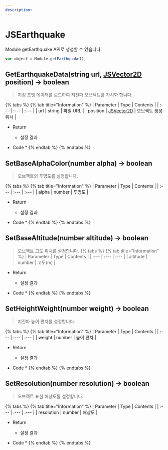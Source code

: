 ```yaml
---
description: 
---
```


# JSEarthquake

Module getEarthquake API로 생성할 수 있습니다.

```javascript
var object = Module.getEarthquake();
```

## GetEarthquakeData\(string url, [JSVector2D](../core/jsvector2d.md) position\) → boolean

> 지정 포맷 데이터를 로드하여 지진파 오브젝트를 가시화 합니다.

{% tabs %}
{% tab title="Information" %}
| Parameter | Type | Contents |
| :--- | :--- | :--- |
| url | string | 파일 URL |
| position | [JSVector2D](../core/jsvector2d.md) | 오브젝트 생성 위치 |

* Return
  * 설정 결과
  
* Code
  * 
{% endtab %}
{% endtabs %}

## SetBaseAlphaColor\(number alpha\) → boolean

> 오브젝트의 투명도를 설정합니다.

{% tabs %}
{% tab title="Information" %}
| Parameter | Type | Contents |
| :--- | :--- | :--- |
| alpha | number | 투명도 |

* Return
  * 설정 결과
  
* Code
  * 
{% endtab %}
{% endtabs %}

## SetBaseAltitude\(number altitude\) → boolean

> 오브젝트 고도 위치를 설정합니다.
{% tabs %}
{% tab title="Information" %}
| Parameter | Type | Contents |
| :--- | :--- | :--- |
| altitude | number | 고도(m) |

* Return
  * 설정 결과
  
* Code
  * 
{% endtab %}
{% endtabs %}

## SetHeightWeight\(number weight\) → boolean

> 지진파 높이 편차를 설정합니다.

{% tabs %}
{% tab title="Information" %}
| Parameter | Type | Contents |
| :--- | :--- | :--- |
| weight | number | 높이 편차 |

* Return
  * 설정 결과
  
* Code
  * 
{% endtab %}
{% endtabs %}

## SetResolution\(number resolution\) → boolean

> 오브젝트 표현 해상도를 설정합니다.

{% tabs %}
{% tab title="Information" %}
| Parameter | Type | Contents |
| :--- | :--- | :--- |
| resolution | number | 해상도 |

* Return
  * 설정 결과
  
* Code
  * 
{% endtab %}
{% endtabs %}